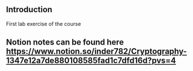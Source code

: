 ## Introduction

First lab exercise of the course 

## Notion notes can be found here https://www.notion.so/inder782/Cryptography-1347e12a7de880108585fad1c7dfd16d?pvs=4